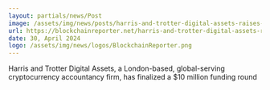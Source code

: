 ```yaml
---
layout: partials/news/Post
image: /assets/img/news/posts/harris-and-trotter-digital-assets-raises-10-million-in-series-a-round-led-by-orbs.webp
url: https://blockchainreporter.net/harris-and-trotter-digital-assets-raises-10-million-in-series-a-round-led-by-orbs/
date: 30, April 2024
logo: /assets/img/news/logos/BlockchainReporter.png
---
```


Harris and Trotter Digital Assets, a London-based, global-serving cryptocurrency accountancy firm, has finalized a $10 million funding round
